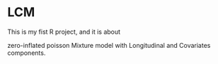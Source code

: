 # LCM

This is my fist R project, and it is about 

zero-inflated poisson Mixture model with Longitudinal and Covariates components.
